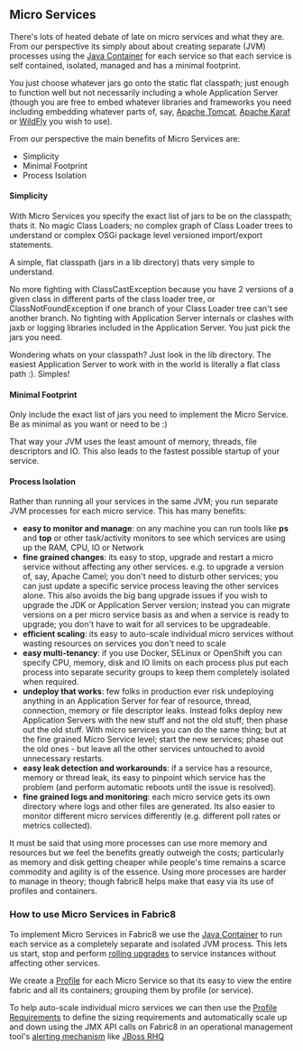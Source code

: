 ## Micro Services

There's lots of heated debate of late on micro services and what they are. From our perspective its simply about about creating separate (JVM) processes using the [Java Container](http://fabric8.io/gitbook/javaContainer.html) for each service so that each service is self contained, isolated, managed and has a minimal footprint.

You just choose whatever jars go onto the static flat classpath; just enough to function well but not necessarily including a whole Application Server (though you are free to embed whatever libraries and frameworks you need including embedding whatever parts of, say, [Apache Tomcat](http://tomcat.apache.org/), [Apache Karaf](http://karaf.apache.org/) or [WildFly](http://wildfly.org/) you wish to use).

From our perspective the main benefits of Micro Services are:

* Simplicity
* Minimal Footprint
* Process Isolation

#### Simplicity

With Micro Services you specify the exact list of jars to be on the classpath; thats it. No magic Class Loaders; no complex graph of Class Loader trees to understand or complex OSGi package level versioned import/export statements. 

A simple, flat classpath (jars in a lib directory) thats very simple to understand.  

No more fighting with ClassCastException because you have 2 versions of a given class in different parts of the class loader tree, or ClassNotFoundException if one branch of your Class Loader tree can't see another branch. No fighting with Application Server internals or clashes with jaxb or logging libraries included in the Application Server. You just pick the jars you need.

Wondering whats on your classpath? Just look in the lib directory. The easiest Application Server to work with in the world is literally a flat class path :). Simples!

#### Minimal Footprint

Only include the exact list of jars you need to implement the Micro Service. Be as minimal as you want or need to be :)

That way your JVM uses the least amount of memory, threads, file descriptors and IO. This also leads to the fastest possible startup of your service. 

#### Process Isolation

Rather than running all your services in the same JVM; you run separate JVM processes for each micro service. This has many benefits:

* **easy to monitor and manage**: on any machine you can run tools like **ps** and **top** or other task/activity monitors to see which services are using up the RAM, CPU, IO or Network
* **fine grained changes**: its easy to stop, upgrade and restart a micro service without affecting any other services. e.g. to upgrade a version of, say, Apache Camel; you don't need to disturb other services; you can just update a specific service process leaving the other services alone. This also avoids the big bang upgrade issues if you wish to upgrade the JDK or Application Server version; instead you can migrate versions on a per micro service basis as and when a service is ready to upgrade; you don't have to wait for all services to be upgradeable.
* **efficient scaling**: its easy to auto-scale individual micro services without wasting resources on services you don't need to scale
* **easy multi-tenancy**: if you use Docker, SELinux or OpenShift you can specify CPU, memory, disk and IO limits on each process plus put each process into separate security groups to keep them completely isolated when required.
* **undeploy that works**: few folks in production ever risk undeploying anything in an Application Server for fear of resource, thread, connection, memory or file descriptor leaks. Instead folks deploy new Application Servers with the new stuff and not the old stuff; then phase out the old stuff. With micro services you can do the same thing; but at the fine grained Micro Service level; start the new services; phase out the old ones - but leave all the other services untouched to avoid unnecessary restarts.
* **easy leak detection and workarounds**: if a service has a resource, memory or thread leak, its easy to pinpoint which service has the problem (and perform automatic reboots until the issue is resolved).
* **fine grained logs and monitoring**: each micro service gets its own directory where logs and other files are generated. Its also easier to monitor different micro services differently (e.g. different poll rates or metrics collected).

It must be said that using more processes can use more memory and resources but we feel the benefits greatly outweigh the costs; particularly as memory and disk getting cheaper while people's time remains a scarce commodity and agility is of the essence. Using more processes are harder to manage in theory; though fabric8 helps make that easy via its use of profiles and containers.

### How to use Micro Services in Fabric8

To implement Micro Services in Fabric8 we use the [Java Container](http://fabric8.io/gitbook/javaContainer_md) to run each service as a completely separate and isolated JVM process. This lets us start, stop and perform [rolling upgrades](http://fabric8.io/#/site/book/doc/index.md?chapter=rollingUpgrade.html) to service instances without affecting other services.

We create a [Profile](http://fabric8.io/gitbook/profiles.html) for each Micro Service so that its easy to view the entire fabric and all its containers; grouping them by profile (or service).

To help auto-scale individual micro services we can then use the [Profile Requirements](http://fabric8.io/gitbook/requirements.html) to define the sizing requirements and automatically scale up and down using the JMX API calls on Fabric8 in an operational management tool's [alerting mechanism](https://docs.jboss.org/author/display/RHQ/Alerts) like [JBoss RHQ](http://rhq.jboss.org/)



